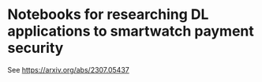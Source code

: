 # Notebooks for researching DL applications to smartwatch payment security

See https://arxiv.org/abs/2307.05437
